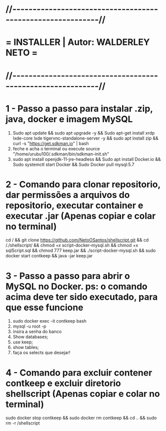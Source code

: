 # //-----------------------------------------------------------//
# =             INSTALLER | Autor: WALDERLEY NETO              = 
# //-----------------------------------------------------------//

# 1 - Passo a passo para instalar .zip, java, docker e imagem MySQL
1. Sudo apt update && sudo apt upgrade -y && Sudo apt-get install xrdp lxde-core lxde tigervnc-standalone-server -y && sudo apt install zip && curl -s "https://get.sdkman.io" | bash<br/>
2. feche e acha o terminal ou execute source "/home/urubu100/.sdkman/bin/sdkman-init.sh"<br/>
3. sudo apt install openjdk-11-jre-headless && Sudo apt install Docker.io && Sudo systemctl start Docker && Sudo Docker pull mysql:5.7

# 2 - Comando para clonar repositorio, dar permissões a arquivos do repositorio, executar container e executar .jar (Apenas copiar e colar no terminal)
cd / && git clone https://github.com/NetoOSantos/shellscript.git && cd /./shellscript/ && chmod +x script-docker-mysql.sh && chmod +x sqlScript.sql && chmod 777 keep.jar && ./script-docker-mysql.sh && sudo docker start contkeep && java -jar keep.jar

# 3 - Passo a passo para abrir o MySQL no Docker. ps: o comando acima deve ter sido executado, para que esse funcione
1. sudo docker exec -it contkeep bash<br/>
2. mysql -u root -p<br/>
3. insira a senha do banco<br/>
4. Show databases;<br/>
5. use keep;<br/>
6. show tables;<br/>
7. faça os selects que desejar!

# 4 - Comando para excluir contener contkeep e excluir diretorio shellscript (Apenas copiar e colar no terminal)
sudo docker stop contkeep && sudo docker rm contkeep && cd .. && sudo rm -r /shellscript




